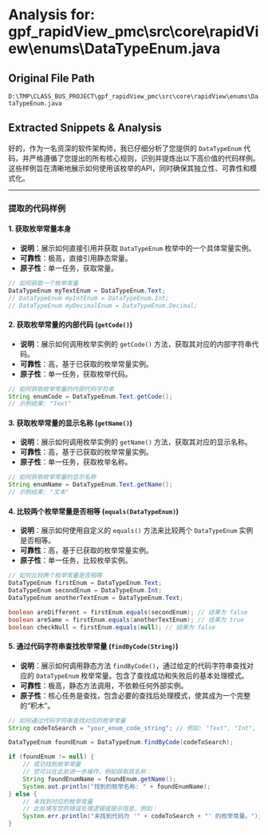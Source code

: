 # Analysis for: gpf_rapidView_pmc\src\core\rapidView\enums\DataTypeEnum.java

## Original File Path
`D:\TMP\CLASS_BUS_PROJECT\gpf_rapidView_pmc\src\core\rapidView\enums\DataTypeEnum.java`

## Extracted Snippets & Analysis
好的，作为一名资深的软件架构师，我已仔细分析了您提供的 `DataTypeEnum` 代码，并严格遵循了您提出的所有核心规则，识别并提炼出以下高价值的代码样例。这些样例旨在清晰地展示如何使用该枚举的API，同时确保其独立性、可靠性和模式化。

---

### 提取的代码样例

#### 1. 获取枚举常量本身

*   **说明**：展示如何直接引用并获取 `DataTypeEnum` 枚举中的一个具体常量实例。
*   **可靠性**：极高，直接引用静态常量。
*   **原子性**：单一任务，获取常量。

```java
// 如何获取一个枚举常量
DataTypeEnum myTextEnum = DataTypeEnum.Text;
// DataTypeEnum myIntEnum = DataTypeEnum.Int;
// DataTypeEnum myDecimalEnum = DataTypeEnum.Decimal;
```

#### 2. 获取枚举常量的内部代码 (`getCode()`)

*   **说明**：展示如何调用枚举实例的 `getCode()` 方法，获取其对应的内部字符串代码。
*   **可靠性**：高，基于已获取的枚举常量实例。
*   **原子性**：单一任务，获取枚举代码。

```java
// 如何获取枚举常量的内部代码字符串
String enumCode = DataTypeEnum.Text.getCode();
// 示例结果: "Text"
```

#### 3. 获取枚举常量的显示名称 (`getName()`)

*   **说明**：展示如何调用枚举实例的 `getName()` 方法，获取其对应的显示名称。
*   **可靠性**：高，基于已获取的枚举常量实例。
*   **原子性**：单一任务，获取枚举名称。

```java
// 如何获取枚举常量的显示名称
String enumName = DataTypeEnum.Text.getName();
// 示例结果: "文本"
```

#### 4. 比较两个枚举常量是否相等 (`equals(DataTypeEnum)`)

*   **说明**：展示如何使用自定义的 `equals()` 方法来比较两个 `DataTypeEnum` 实例是否相等。
*   **可靠性**：高，基于已获取的枚举常量实例。
*   **原子性**：单一任务，比较枚举实例。

```java
// 如何比较两个枚举常量是否相等
DataTypeEnum firstEnum = DataTypeEnum.Text;
DataTypeEnum secondEnum = DataTypeEnum.Int;
DataTypeEnum anotherTextEnum = DataTypeEnum.Text;

boolean areDifferent = firstEnum.equals(secondEnum); // 结果为 false
boolean areSame = firstEnum.equals(anotherTextEnum); // 结果为 true
boolean checkNull = firstEnum.equals(null); // 结果为 false
```

#### 5. 通过代码字符串查找枚举常量 (`findByCode(String)`)

*   **说明**：展示如何调用静态方法 `findByCode()`，通过给定的代码字符串查找对应的 `DataTypeEnum` 枚举常量。包含了查找成功和失败后的基本处理模式。
*   **可靠性**：极高，静态方法调用，不依赖任何外部实例。
*   **原子性**：核心任务是查找，包含必要的查找后处理模式，使其成为一个完整的“积木”。

```java
// 如何通过代码字符串查找对应的枚举常量
String codeToSearch = "your_enum_code_string"; // 例如: "Text", "Int", "Decimal", 或一个不存在的字符串

DataTypeEnum foundEnum = DataTypeEnum.findByCode(codeToSearch);

if (foundEnum != null) {
    // 成功找到枚举常量
    // 您可以在此处进一步操作，例如获取其名称：
    String foundEnumName = foundEnum.getName();
    System.out.println("找到的枚举名称: " + foundEnumName);
} else {
    // 未找到对应的枚举常量
    // 此处填写您的错误处理逻辑或提示信息，例如：
    System.err.println("未找到代码为 '" + codeToSearch + "' 的枚举常量。");
}
```